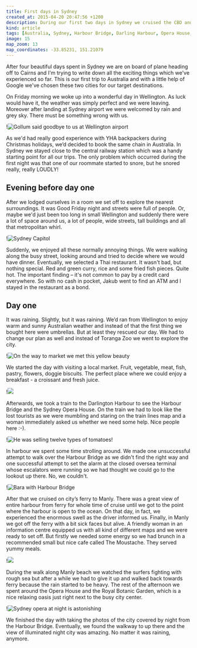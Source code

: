 ```yaml
---
title: First days in Sydney
created_at: 2015-04-20 20:47:56 +1200
description: During our first two days in Sydney we cruised the CBD and took a trip to Manly beach. Also, crossed the Harbour Bridge in heavy rain and visited local food market.
kind: article
tags: [Australia, Sydney, Harbour Bridge, Darling Harbour, Opera House, Manly Beach]
image: 15
map_zoom: 13
map_coordinates: -33.85231, 151.21079
---
```


After four beautiful days spent in Sydney we are on board of plane heading off to Cairns and I'm trying to write down all the exciting things which we've experienced so far. This is our first trip to Australia and with a little help of Google we've chosen these two cities for our target destinations.

On Friday morning we woke up into a wonderful day in Wellington. As luck would have it, the weather was simply perfect and we were leaving. Moreover after landing at Sydney airport we were welcomed by rain and grey sky. There must be something wrong with us.

!![Gollum said goodbye to us at Wellington airport](1)

As we'd had really good experience with YHA backpackers during Christmas holidays, we’d decided to book the same chain in Australia. In Sydney we stayed close to the central railway station which was a handy starting point for all our trips. The only problem which occurred during the first night was that one of our roommate started to snore, but he snored really, really LOUDLY!

## Evening before day one

After we lodged ourselves in a room we set off to explore the nearest surroundings. It was Good Friday night and streets were full of people. Or, maybe we'd just been too long in small Wellington and suddenly there were a lot of space around us, a lot of people, wide streets, tall buildings and all that metropolitan whirl.

!![Sydney Capitol](2)

Suddenly, we enjoyed all these normally annoying things. We were walking along the busy street, looking around and tried to decide where we would have dinner. Eventually, we selected a Thai restaurant. It wasn't bad, but nothing special. Red and green curry, rice and some fried fish pieces. Quite hot. The important finding – it's not common to pay by a credit card everywhere. So with no cash in pocket, Jakub went to find an ATM and I stayed in the restaurant as a bond.

## Day one

It was raining. Slightly, but it was raining. We’d ran from Wellington to enjoy warm and sunny Australian weather and instead of that the first thing we bought here were umbrellas. But at least they rescued our day. We had to change our plan as well and instead of Toranga Zoo we went to explore the city.

!![On the way to market we met this yellow beauty](3)

We started the day with visiting a local market. Fruit, vegetable, meat, fish, pastry, flowers, doggie biscuits. The perfect place where we could enjoy a breakfast - a croissant and fresh juice.

!![](5)

Afterwards, we took a train to the Darlington Harbour to see the Harbour Bridge and the Sydney Opera House. On the train we had to look like the lost tourists as we were mumbling and staring on the train lines map and a woman immediately asked us whether we need some help. Nice people here :-).

!![He was selling twelve types of tomatoes!](4)

In harbour we spent some time strolling around. We made one unsuccessful attempt to walk over the Harbour Bridge as we didn't find the right way and one successful attempt to set the alarm at the closed oversea terminal whose escalators were running so we had thought we could go to the lookout up there. No, we couldn't.

!![Bara with Harbour Bridge](8)

After that we cruised on city’s ferry to Manly. There was a great view of entire harbour from ferry for whole time of cruise until we got to the point where the harbour is open to the ocean. On that day, in fact, we experienced the enormous swell as the driver informed us. Finally, in Manly we got off the ferry with a bit sick faces but alive. A friendly woman in an information centre equipped us with all kind of different maps and we were ready to set off. But firstly we needed some energy so we had brunch in a recommended small but nice cafe called The Moustache. They served yummy meals.

!![](10)

During the walk along Manly beach we watched the surfers fighting with rough sea but after a while we had to give it up and walked back towards ferry because the rain started to be heavy. The rest of the afternoon we spent around the Opera House and the Royal Botanic Garden, which is a nice relaxing oasis just right next to the busy city center.

!![Sydney opera at night is astonishing](13)

We finished the day with taking the photos of the city covered by night from the Harbour Bridge. Eventually, we found the walkway to up there and the view of illuminated night city was amazing. No matter it was raining, anymore.
